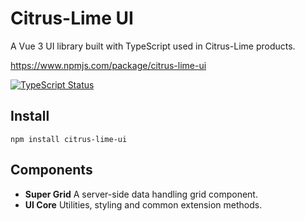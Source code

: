 # Citrus-Lime UI

A Vue 3 UI library built with TypeScript used in Citrus-Lime products.

https://www.npmjs.com/package/citrus-lime-ui

[![TypeScript Status](https://github.com/Citrus-Lime-Ltd/citrus-lime-ui/.github/workflows/Into%20Master/badge.svg)](https://github.com/Citrus-Lime-Ltd/citrus-lime-ui/actions)

## Install

`npm install citrus-lime-ui`

## Components

- **Super Grid**
  A server-side data handling grid component.
- **UI Core**
  Utilities, styling and common extension methods.
